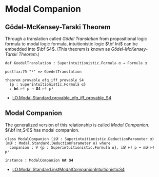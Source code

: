 # Modal Companion

## Gödel-McKensey-Tarski Theorem

Through a translation called _Gödel Translation_ from propositional logic formula to modal logic formula, intuitionistic logic $\bf Int$ can be embedded into $\bf S4$. (This theorem is known as _Gödel-McKensey-Tarski Theorem_.)

```lean
def GoedelTranslation : Superintuitionistic.Formula α → Formula α

postfix:75 "ᵍ" => GoedelTranslation

theorem provable_efq_iff_provable_S4
  {p : Superintuitionistic.Formula α}
  : 𝐈𝐧𝐭 ⊢! p ↔ 𝐒𝟒 ⊢! pᵍ
```

- [LO.Modal.Standard.provable_efq_iff_provable_S4](https://formalizedformallogic.github.io/Foundation/docs/Logic/Modal/Standard/Kripke/ModalCompanion.html#LO.Modal.Standard.provable_efq_iff_provable_S4)

## Modal Companion

The generalized version of this relationship is called _Modal Companion_. $(\bf Int,S4)$ has modal companion.

```lean
class ModalCompanion (i𝓓 : Superintuitionistic.DeductionParameter α) (m𝓓 : Modal.Standard.DeductionParameter α) where
  companion : ∀ {p : Superintuitionistic.Formula α}, i𝓓 ⊢! p ↔ m𝓓 ⊢! pᵍ

instance : ModalCompanion 𝐈𝐧𝐭 𝐒𝟒
```

- [LO.Modal.Standard.instModalCompanionIntuitionisticS4](https://formalizedformallogic.github.io/Foundation/docs/Logic/Modal/Standard/Kripke/ModalCompanion.html#LO.Modal.Standard.instModalCompanionIntuitionisticS4)
